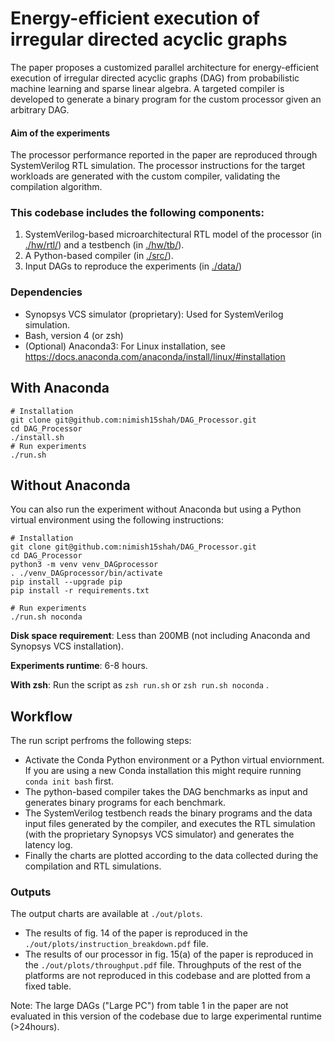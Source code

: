# Energy-efficient execution of irregular directed acyclic graphs

The paper proposes a customized parallel architecture for energy-efficient execution of irregular directed acyclic graphs (DAG) from probabilistic machine learning and sparse linear algebra. A targeted compiler is developed to generate a binary program for the custom processor given an arbitrary DAG.

#### Aim of the experiments
The processor performance reported in the paper are reproduced through SystemVerilog RTL simulation. The processor instructions for the target workloads are generated with the custom compiler, validating the compilation algorithm.

### This codebase includes the following components:
1) SystemVerilog-based microarchitectural RTL model of the processor (in [./hw/rtl/](https://github.com/nimish15shah/DAG_Processor/tree/main/hw/rtl)) and a testbench (in [./hw/tb/](https://github.com/nimish15shah/DAG_Processor/tree/main/hw/tb)).
2) A Python-based compiler (in [./src/](https://github.com/nimish15shah/DAG_Processor/tree/main/src)).
3) Input DAGs to reproduce the experiments (in [./data/](https://github.com/nimish15shah/DAG_Processor/tree/main/data))

### Dependencies
* Synopsys VCS simulator (proprietary): Used for SystemVerilog simulation.
* Bash, version 4 (or zsh)
* (Optional) Anaconda3: For Linux installation, see https://docs.anaconda.com/anaconda/install/linux/#installation

## With Anaconda
```
# Installation
git clone git@github.com:nimish15shah/DAG_Processor.git
cd DAG_Processor
./install.sh
# Run experiments
./run.sh 
```

## Without Anaconda
You can also run the experiment without Anaconda but using a Python virtual environment using the following instructions:
```
# Installation
git clone git@github.com:nimish15shah/DAG_Processor.git
cd DAG_Processor
python3 -m venv venv_DAGprocessor
. ./venv_DAGprocessor/bin/activate
pip install --upgrade pip
pip install -r requirements.txt

# Run experiments
./run.sh noconda 
```

**Disk space requirement**: Less than 200MB (not including Anaconda and Synopsys VCS installation).

**Experiments runtime**: 6-8 hours.

**With zsh**: Run the script as `zsh run.sh` or `zsh run.sh noconda` .

## Workflow
The run script perfroms the following steps:
- Activate the Conda Python environment or a Python virtual enviornment. If you are using a new Conda installation this might require running `conda init bash` first.
- The python-based compiler takes the DAG benchmarks as input and generates binary programs for each benchmark. 
- The SystemVerilog testbench reads the binary programs and the data input files generated by the compiler, and executes the RTL simulation (with the proprietary Synopsys VCS simulator) and generates the latency log. 
- Finally the charts are plotted according to the data collected during the compilation and RTL simulations.



### Outputs
The output charts are available at ```./out/plots```.
- The results of fig. 14 of the paper is reproduced in the ```./out/plots/instruction_breakdown.pdf``` file.
- The results of our processor in fig. 15(a) of the paper is reproduced in the ```./out/plots/throughput.pdf``` file. Throughputs of the rest of the platforms are not reproduced in this codebase and are plotted from a fixed table.

Note: The large DAGs ("Large PC") from table 1 in the paper are not evaluated in this version of the codebase due to large experimental runtime (>24hours).

